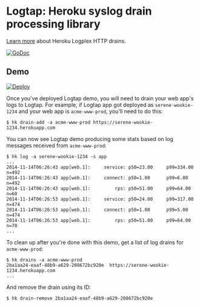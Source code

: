 # Logtap: Heroku syslog drain processing library

[Learn more][drains] about Heroku Logplex HTTP drains.

[![GoDoc](https://godoc.org/github.com/upworthy/logtap?status.png)](https://godoc.org/github.com/upworthy/logtap)

[drains]: https://devcenter.heroku.com/articles/labs-https-drains

## Demo

[![Deploy](https://www.herokucdn.com/deploy/button.png)](https://heroku.com/deploy)

Once you've deployed Logtap demo, you will need to drain your web
app's logs to Logtap. For example, if Logtap app got deployed as
`serene-wookie-1234` and your web app is `acme-www-prod`, you'll need
to do this:

    $ hk drain-add -a acme-www-prod https://serene-wookie-1234.herokuapp.com

You can now see Logtap demo producing some stats based on log messages
received from `acme-www-prod`:

    $ hk log -a serene-wookie-1234 -s app
    ...
    2014-11-14T06:26:43 app[web.1]:     service: p50=23.00     p99=334.00    n=492
    2014-11-14T06:26:43 app[web.1]:     connect: p50=1.00      p99=6.00      n=492
    2014-11-14T06:26:43 app[web.1]:         rps: p50=51.00     p99=64.00     n=60
    2014-11-14T06:26:53 app[web.1]:     service: p50=24.00     p99=317.00    n=474
    2014-11-14T06:26:53 app[web.1]:     connect: p50=1.00      p99=5.00      n=474
    2014-11-14T06:26:53 app[web.1]:         rps: p50=51.00     p99=64.00     n=70
    ...

To clean up after you're done with this demo, get a list of log drains for `acme-www-prod`:

    $ hk drains -a acme-www-prod
    2ba1aa24-eaaf-48b9-a629-208672bc920e  https://serene-wookie-1234.herokuapp.com
    ...

And remove the drain using its ID:

    $ hk drain-remove 2ba1aa24-eaaf-48b9-a629-208672bc920e
